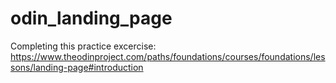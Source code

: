 # odin_landing_page
Completing this practice excercise: https://www.theodinproject.com/paths/foundations/courses/foundations/lessons/landing-page#introduction 